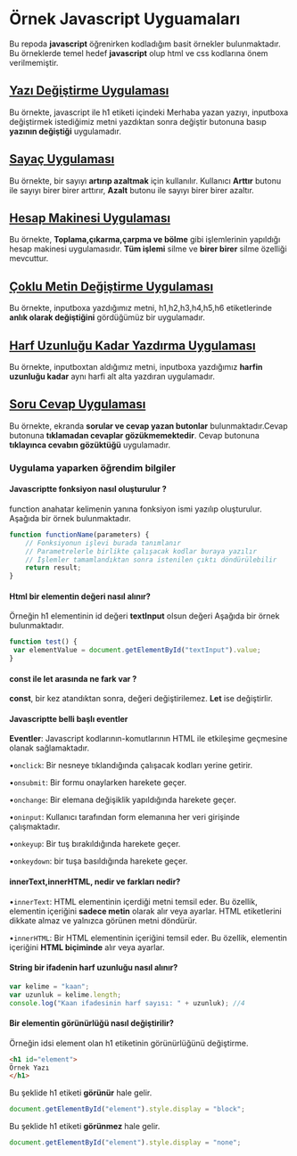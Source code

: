 # Örnek Javascript Uyguamaları
Bu repoda **javascript** öğrenirken kodladığım basit örnekler bulunmaktadır. Bu örneklerde temel hedef **javascript** olup html ve css kodlarına önem verilmemiştir.

## [Yazı Değiştirme Uygulaması](01.html)
Bu örnekte, javascript ile h1 etiketi içindeki Merhaba yazan yazıyı, inputboxa değiştirmek istediğimiz metni yazdıktan sonra değiştir butonuna basıp **yazının değiştiği** uygulamadır.
## [Sayaç Uygulaması](02.html)
Bu örnekte, bir sayıyı **artırıp azaltmak** için kullanılır. Kullanıcı **Arttır** butonu ile sayıyı birer birer arttırır, **Azalt** butonu ile sayıyı birer birer azaltır.
## [Hesap Makinesi Uygulaması](03.html)
Bu örnekte, **Toplama,çıkarma,çarpma ve bölme** gibi işlemlerinin yapıldığı hesap makinesi uygulamasıdır. **Tüm işlemi** silme ve **birer birer** silme özelliği mevcuttur. 
## [Çoklu Metin Değiştirme Uygulaması](04.html)
Bu örnekte, inputboxa yazdığımız metni, h1,h2,h3,h4,h5,h6 etiketlerinde **anlık olarak değiştiğini** gördüğümüz bir uygulamadır.
## [Harf Uzunluğu Kadar Yazdırma Uygulaması](05.html)
Bu örnekte, inputboxtan aldığımız metni, inputboxa yazdığımız **harfin uzunluğu kadar** aynı harfi alt alta yazdıran uygulamadır.
## [Soru Cevap Uygulaması](06.html)
Bu örnekte, ekranda **sorular ve cevap yazan butonlar** bulunmaktadır.Cevap butonuna **tıklamadan cevaplar gözükmemektedir**. Cevap butonuna **tıklayınca cevabın gözüktüğü** uygulamadır.


### Uygulama yaparken öğrendim bilgiler

#### Javascriptte fonksiyon nasıl oluşturulur ?
function anahatar kelimenin yanına fonksiyon ismi yazılıp oluşturulur. Aşağıda bir örnek bulunmaktadır.
```javascript
function functionName(parameters) {
    // Fonksiyonun işlevi burada tanımlanır
    // Parametrelerle birlikte çalışacak kodlar buraya yazılır
    // İşlemler tamamlandıktan sonra istenilen çıktı döndürülebilir
    return result;
}

```
#### Html bir elementin değeri nasıl alınır?
Örneğin h1 elementinin id değeri **textInput** olsun değeri Aşağıda bir örnek bulunmaktadır.
```javascript
function test() {
 var elementValue = document.getElementById("textInput").value;
}
```
#### const ile let arasında ne fark var ?
**const**, bir kez atandıktan sonra, değeri değiştirilemez. **Let** ise değiştirlir.

#### Javascriptte belli başlı eventler
**Eventler**: Javascript kodlarının-komutlarının HTML ile etkileşime geçmesine olanak sağlamaktadır. 

•`onclick`: Bir nesneye tıklandığında çalışacak kodları yerine getirir.

•`onsubmit`: Bir formu onaylarken harekete geçer.

•`onchange`: Bir elemana değişiklik yapıldığında harekete geçer.

•`oninput`: Kullanıcı tarafından form elemanına her veri girişinde çalışmaktadır.

•`onkeyup`: Bir tuş bırakıldığında harekete geçer.

•`onkeydown`: bir tuşa basıldığında harekete geçer.


#### innerText,innerHTML, nedir ve farkları nedir?
•`innerText`: HTML elementinin içerdiği metni temsil eder. Bu özellik, elementin içeriğini **sadece metin** olarak alır veya ayarlar. HTML etiketlerini dikkate almaz ve yalnızca görünen metni döndürür. 

•`innerHTML`: Bir HTML elementinin içeriğini temsil eder. Bu özellik, elementin içeriğini **HTML biçiminde** alır veya ayarlar.

#### String bir ifadenin harf uzunluğu nasıl alınır?
```javascript
var kelime = "kaan";
var uzunluk = kelime.length;
console.log("Kaan ifadesinin harf sayısı: " + uzunluk); //4
```

#### Bir elementin görünürlüğü nasıl değiştirilir?
Örneğin idsi element olan  h1 etiketinin görünürlüğünü değiştirme.
```html
<h1 id="element">
Örnek Yazı
</h1>
```
Bu şeklide h1 etiketi **görünür** hale gelir.
```javascript
document.getElementById("element").style.display = "block";
```
Bu şeklide h1 etiketi **görünmez** hale gelir.
```javascript
document.getElementById("element").style.display = "none";
```




